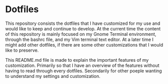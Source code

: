 # Dotfiles

This repository consists the dotfiles that I have customized for my use and 
would like to keep and continue to develop. At the current time the content 
of this repository is mainly focused on my Gnome Terminal environment, 
through the bashrc file, and my Vim terminal text editor. At a later time
I might add other dotfiles, if there are some other customizations that I
would like to preserve.

This README.md file is made to explain the important features of my 
customization. Primarily so that I have an overview of the features without having to read through every dotfiles. Secondarily for other poeple wanting to understand my settings and customization.
